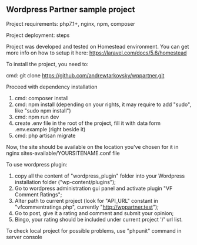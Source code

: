 ## Wordpress Partner sample project

Project requirements: php7.1+, nginx, npm, composer

Project deployment: steps

Project was developed and tested on Homestead environment. 
You can get more info on how to setup it here: https://laravel.com/docs/5.6/homestead

To install the project, you need to:

cmd: git clone https://github.com/andrewtarkovsky/wppartner.git

Proceed with dependency installation

1. cmd: composer install
2. cmd: npm install (depending on your rights, it may require to add "sudo", like "sudo npm install")
3. cmd: npm run dev
4. create .env file in the root of the project, fill it with data form .env.example (right beside it)
5. cmd: php artisan migrate

Now, the site should be available on the location you've chosen for it in nginx sites-available/YOURSITENAME.conf file

To use wordpress plugin:
 1. copy all the content of "wordpress_plugin" folder into your Wordpress installation folder ("wp-content/plugins");
 2. Go to wordpress administration gui panel and activate plugin "VF Comment Ratings";
 3. Alter path to current project (look for "API_URL" constant in "vfcommentratings.php", currently "http://wppartner.test");
 4. Go to post, give it a rating and comment and submit your opinion;
 5. Bingo, your rating should be included under current project '/' url list.
 
 
 To check local project for possible problems, use "phpunit" command in server console